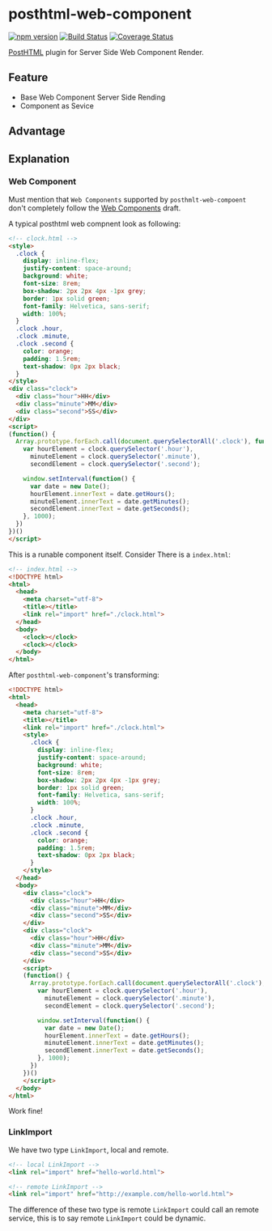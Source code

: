 # posthtml-web-component

[![npm version](https://badge.fury.io/js/posthtml-web-component.svg)](https://badge.fury.io/js/posthtml-web-component)
[![Build Status](https://travis-ci.org/island205/posthtml-web-component.svg?branch=master)](https://travis-ci.org/island205/posthtml-web-component?branch=master)
[![Coverage Status](https://coveralls.io/repos/island205/posthtml-web-component/badge.svg?branch=master)](https://coveralls.io/github/island205/posthtml-web-component)

[PostHTML](https://github.com/posthtml/posthtml) plugin for Server Side Web Component Render.

## Feature

- Base Web Component Server Side Rending
- Component as Sevice

## Advantage

## Explanation

### Web Component

Must mention that `Web Components` supported by `posthmlt-web-compoent` don't completely follow the [Web Components](http://www.w3.org/TR/components-intro/) draft.

A typical posthtml web compnent look as following:

```html
<!-- clock.html -->
<style>
  .clock {
    display: inline-flex;
    justify-content: space-around;
    background: white;
    font-size: 8rem;
    box-shadow: 2px 2px 4px -1px grey;
    border: 1px solid green;
    font-family: Helvetica, sans-serif;
    width: 100%;
  }
  .clock .hour,
  .clock .minute,
  .clock .second {
    color: orange;
    padding: 1.5rem;
    text-shadow: 0px 2px black;
  }
</style>
<div class="clock">
  <div class="hour">HH</div>
  <div class="minute">MM</div>
  <div class="second">SS</div>
</div>
<script>
(function() {
  Array.prototype.forEach.call(document.querySelectorAll('.clock'), function (clock) {
    var hourElement = clock.querySelector('.hour'),
      minuteElement = clock.querySelector('.minute'),
      secondElement = clock.querySelector('.second');

    window.setInterval(function() {
      var date = new Date();
      hourElement.innerText = date.getHours();
      minuteElement.innerText = date.getMinutes();
      secondElement.innerText = date.getSeconds();
    }, 1000);
  })
})()
</script>
```

This is a runable component itself. Consider There is a `index.html`:

```html
<!-- index.html -->
<!DOCTYPE html>
<html>
  <head>
    <meta charset="utf-8">
    <title></title>
    <link rel="import" href="./clock.html">
  </head>
  <body>
    <clock></clock>
    <clock></clock>
  </body>
</html>
```

After `posthtml-web-component`'s transforming:

```html
<!DOCTYPE html>
<html>
  <head>
    <meta charset="utf-8">
    <title></title>
    <link rel="import" href="./clock.html">
    <style>
      .clock {
        display: inline-flex;
        justify-content: space-around;
        background: white;
        font-size: 8rem;
        box-shadow: 2px 2px 4px -1px grey;
        border: 1px solid green;
        font-family: Helvetica, sans-serif;
        width: 100%;
      }
      .clock .hour,
      .clock .minute,
      .clock .second {
        color: orange;
        padding: 1.5rem;
        text-shadow: 0px 2px black;
      }
    </style>
  </head>
  <body>
    <div class="clock">
      <div class="hour">HH</div>
      <div class="minute">MM</div>
      <div class="second">SS</div>
    </div>
    <div class="clock">
      <div class="hour">HH</div>
      <div class="minute">MM</div>
      <div class="second">SS</div>
    </div>
    <script>
    (function() {
      Array.prototype.forEach.call(document.querySelectorAll('.clock'), function (clock) {
        var hourElement = clock.querySelector('.hour'),
          minuteElement = clock.querySelector('.minute'),
          secondElement = clock.querySelector('.second');

        window.setInterval(function() {
          var date = new Date();
          hourElement.innerText = date.getHours();
          minuteElement.innerText = date.getMinutes();
          secondElement.innerText = date.getSeconds();
        }, 1000);
      })
    })()
    </script>
  </body>
</html>
```

Work fine!

### LinkImport

We have two type `LinkImport`, local and remote.

```html
<!-- local LinkImport -->
<link rel="import" href="hello-world.html">

<!-- remote LinkImport -->
<link rel="import" href="http://example.com/hello-world.html">
```

The difference of these two type is remote `LinkImport` could call an remote service, this is to say remote `LinkImport` could be dynamic.
